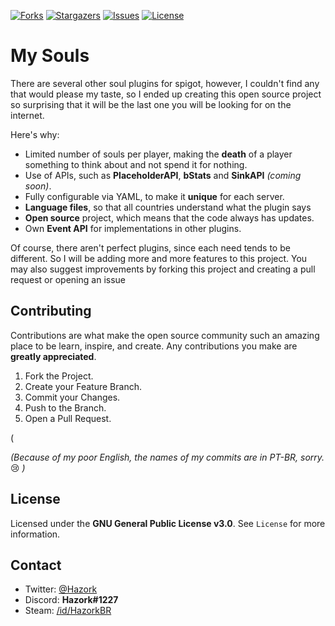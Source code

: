 [![Forks][forks-shield]][forks-url] [![Stargazers][stars-shield]][stars-url] [![Issues][issues-shield]][issues-url] [![License][license-shield]][license-url]

# My Souls

There are several other soul plugins for spigot, however, I couldn't find any that would please my taste, so I ended up creating this open source project so surprising that it will be the last one you will be looking for on the internet.

Here's why:

* Limited number of souls per player, making the **death** of a player something to think about and not spend it for nothing.
* Use of APIs, such as **PlaceholderAPI**, **bStats** and **SinkAPI** *(coming soon)*.
* Fully configurable via YAML, to make it **unique** for each server.
* **Language files**, so that all countries understand what the plugin says
* **Open source** project, which means that the code always has updates.
* Own **Event API** for implementations in other plugins.

Of course, there aren't perfect plugins, since each need tends to be different. So I will be adding more and more features to this project. You may also suggest improvements by forking this project and creating a pull request or opening an issue

## Contributing

Contributions are what make the open source community such an amazing place to be learn, inspire, and create. Any contributions you make are **greatly appreciated**.

1. Fork the Project.
2. Create your Feature Branch.
3. Commit your Changes.
4. Push to the Branch.
5. Open a Pull Request.

(

*(Because of my poor English, the names of my commits are in PT-BR, sorry.* 😢 *)*

## License
Licensed under the **GNU General Public License v3.0**. See `License` for more information.

## Contact
- Twitter: [@Hazork]([twitter-url])
- Discord: **Hazork#1227**
- Steam: [/id/HazorkBR]([steam-url])

<!-- Links -->
<!-- Shields -->

[forks-shield]: https://img.shields.io/github/forks/Hazork/MySouls?style=flat-square
[forks-url]: hhttps://github.com/Hazork/MySouls/network/members
[stars-shield]: https://img.shields.io/github/stars/Hazork/MySouls?style=flat-square
[stars-url]: https://github.com/Hazork/MySouls/stargazers
[issues-shield]: https://img.shields.io/github/issues/Hazork/MySouls?style=flat-square
[issues-url]: https://github.com/Hazork/MySouls/issues
[license-shield]: https://img.shields.io/github/license/Hazork/MySouls?style=flat-square
[license-url]: https://github.com/Hazork/MySouls/blob/main/LICENSE

<!-- Urls -->

[twitter-url]: https://twitter.com/Hazork_
[steam-url]: https://steamcommunity.com/profiles/76561198850668121